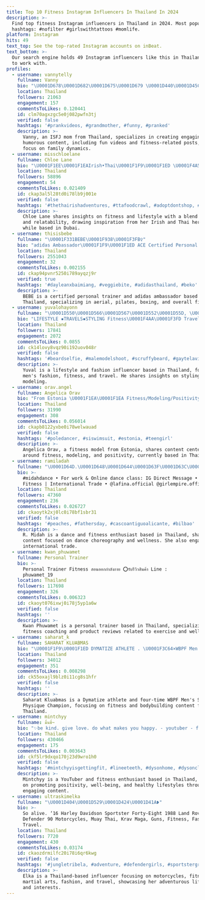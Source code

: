 ```yaml
---
title: Top 10 Fitness Instagram Influencers In Thailand In 2024
description: >-
  Find top fitness Instagram influencers in Thailand in 2024. Most popular
  hashtags: #nofilter #girlswithtattoos #momlife.
platform: Instagram
hits: 49
text_top: See the top-rated Instagram accounts on inBeat.
text_bottom: >-
  Our search engine holds 49 Instagram influencers like this in Thailand for you
  to work with.
profiles:
  - username: vannytelly
    fullname: Vanny
    bio: "\U0001D678\U0001D682\U0001D675\U0001D679 \U0001D440\U0001D45C\U0001D4C2 \U0001D635\U0001D635 ❤️\U0001D634 \U0001D624\U0001D633\U0001D626\U0001D622\U0001D635\U0001D62A\U0001D62F\U0001D628 \U0001D627\U0001D636\U0001D62F \U0001D637\U0001D62A\U0001D625\U0001D634 \U0001F469‍\U0001F467‍\U0001F467 @fayth.hope.joy \U0001F52A @plasticbuddy \U0001F3CB\U0001F3FB‍♀️ @vanny_fitness \U0001F478\U0001F3FB @vannyquin \U0001F487\U0001F3FB‍♀️ #vannyhaircolours Links⬇️"
    location: Thailand
    followers: 21063
    engagement: 157
    commentsToLikes: 0.120441
    id: clm70agxzgc5e0j082pwfn3tj
    verified: false
    hashtags: '#prankvideos, #grandmother, #funny, #pranked'
    description: >-
      Vanny, an ISFJ mom from Thailand, specializes in creating engaging and
      humorous content, including fun videos and fitness-related posts, with a
      focus on family dynamics.
  - username: misschloelane
    fullname: Chloe Lane
    bio: "\U0001F1EE\U0001F1EAIrish•Thai\U0001F1F9\U0001F1ED \U0001F4A5surviving off caffeine and sarcasm\U0001F4A5 \U0001F4A5a public diary \U0001F4A5 \U0001F4A5your relatable fitness girl\U0001F4A5 \U0001F4CDDubai"
    location: Thailand
    followers: 58896
    engagement: 54
    commentsToLikes: 0.021409
    id: ckap3al5l28td0i78lb9j001e
    verified: false
    hashtags: '#thethairishadventures, #ttafoodcrawl, #adoptdontshop, #dubaiinstagram'
    description: >-
      Chloe Lane shares insights on fitness and lifestyle with a blend of humor
      and relatability, drawing inspiration from her Irish and Thai heritage
      while based in Dubai.
  - username: thisisbebe
    fullname: "\U0001F331BEBE\U0001F938\U0001F3FB‍♀️"
    bio: "adidas Ambassador\U0001F1F9\U0001F1ED ACE Certified Personal Trainer aerial•pilates•boxing•fitness work contact: line official @thisisbebe \U0001F4DE0804446777"
    location: Thailand
    followers: 2551043
    engagement: 32
    commentsToLikes: 0.002155
    id: ckap94pvnr5250i789ayqzj9r
    verified: true
    hashtags: '#dayleanxbaimiang, #veggiebite, #adidasthailand, #beko'
    description: >-
      BEBE is a certified personal trainer and adidas ambassador based in
      Thailand, specializing in aerial, pilates, boxing, and overall fitness.
  - username: yuvalohayonn
    fullname: "\U0001D550\U0001D566\U0001D567\U0001D552\U0001D55D, \U0001D54B\U0001D556\U0001D55D-\U0001D538\U0001D567\U0001D55A\U0001D567, \U0001D7DB\U0001D7D8"
    bio: "LIFESTYLE ▪️TRAVELS▪️STYLING Fitness\U0001F4AA\U0001F3FD Travels ✈️ Men fashion \U0001F574\U0001F3FC Modeling \U0001F4F7 Married @doc.koren \U0001F46C My next trips —> ? ? ? My wish list(;"
    location: Thailand
    followers: 17841
    engagement: 2072
    commentsToLikes: 0.0855
    id: ck14lovy8vqz90i192uov048r
    verified: false
    hashtags: '#beardselfie, #malemodelshoot, #scruffybeard, #gaytelaviv'
    description: >-
      Yuval is a lifestyle and fashion influencer based in Thailand, focusing on
      men's fashion, fitness, and travel. He shares insights on styling and
      modeling.
  - username: orav.angel
    fullname: Angelica Orav
    bio: "From Estonia \U0001F1EA\U0001F1EA ‌Fitness/Modeling/Positivity"
    location: Thailand
    followers: 31990
    engagement: 308
    commentsToLikes: 0.056014
    id: ckapb8122yxbe0i78welwauad
    verified: false
    hashtags: '#poledancer, #siswimsuit, #estonia, #teengirl'
    description: >-
      Angelica Orav, a fitness model from Estonia, shares content centered
      around fitness, modeling, and positivity, currently based in Thailand.
  - username: ramiladah
    fullname: "\U0001D64D.\U0001D648\U0001D644\U0001D63F\U0001D63C\U0001D643"
    bio: >-
      #midahdance • For work & Online dance class: IG Direct Message • Dance |
      Fitness | International Trade • @lafina.official @girlempire.official
    location: Thailand
    followers: 47360
    engagement: 236
    commentsToLikes: 0.026727
    id: ckaoytk2xj0lc0i78bf1sbr31
    verified: false
    hashtags: '#peaches, #fathersday, #cascoantiguoalicante, #bilbao'
    description: >-
      R. Midah is a dance and fitness enthusiast based in Thailand, sharing
      content focused on dance choreography and wellness. She also engages in
      international trade.
  - username: kwan_phuwamet
    fullname: Personal Trainer
    bio: >-
      Personal Trainer Fitness สอนออกกำลังกาย ⭕️รับรีวิวสินค้า Line :
      phuwamet_19
    location: Thailand
    followers: 117698
    engagement: 326
    commentsToLikes: 0.006323
    id: ckaoyt076ixwj0i78j5yp1a6w
    verified: false
    hashtags: ''
    description: >-
      Kwan Phuwamet is a personal trainer based in Thailand, specializing in
      fitness coaching and product reviews related to exercise and wellness.
  - username: saharat_k
    fullname: SAHARAT KLUABMAS
    bio: "\U0001F1F9\U0001F1ED DYMATIZE ATHLETE . \U0001F3C64×WBPF Men's Sport Physique Champion* \U0001F3C62015 Mr.Thailand Champion* . \U0001F3CB\U0001F3FB‍♂️ Saharat Fitness / The Best Fitness"
    location: Thailand
    followers: 34012
    engagement: 351
    commentsToLikes: 0.008298
    id: ck55oxajl9blz0i11cg8s1hfr
    verified: false
    hashtags: ''
    description: >-
      Saharat Kluabmas is a Dymatize athlete and four-time WBPF Men's Sport
      Physique Champion, focusing on fitness and bodybuilding content from
      Thailand.
  - username: mintchyy
    fullname: มิ้นชี่~
    bio: "✨be kind. give love. do what makes you happy. - youtuber - fitness enthusiast - \U0001F430\U0001F407 - \U0001F388For work please contact Line : vasawat.h"
    location: Thailand
    followers: 430466
    engagement: 175
    commentsToLikes: 0.003643
    id: ckf5lr9dxqo170j23d9wro1h0
    verified: false
    hashtags: '#mintchyyisgettingfit, #lineeteeth, #dysonhome, #dysoncleanhome'
    description: >-
      Mintchyy is a YouTuber and fitness enthusiast based in Thailand, focusing
      on promoting positivity, well-being, and healthy lifestyles through
      engaging content.
  - username: ultraskimelka
    fullname: "\U0001D404\U0001D529\U0001D424\U0001D41A❥"
    bio: >-
      So alive. ‘16 Harley Davidson Sportster Forty-Eight 1988 Land Rover
      Defender 90 Motorcycles, Muay Thai, Krav Maga, Guns, Fitness, Fashion,
      Travel.
    location: Thailand
    followers: 7720
    engagement: 430
    commentsToLikes: 0.03174
    id: ckaozdrmilfc20i78i6qr6kwg
    verified: false
    hashtags: '#jungletribela, #adventure, #defendergirls, #sportstergram'
    description: >-
      Elka is a Thailand-based influencer focusing on motorcycles, fitness,
      martial arts, fashion, and travel, showcasing her adventurous lifestyle
      and interests.
---
```


